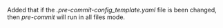 Added that if the *.pre-commit-config_template.yaml* file is been changed, then *pre-commit* will run in all files mode.
